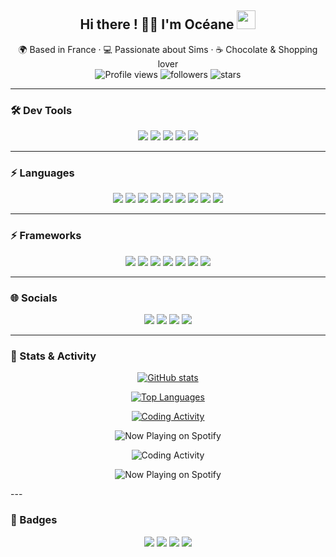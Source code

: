 <h2 align="center">Hi there ! 🌸✨ I'm Océane <img src="https://user-images.githubusercontent.com/18350557/176309783-0785949b-9127-417c-8b55-ab5a4333674e.gif" width="30"></h2>

<p align="center">
  🌍 Based in France · 💻 Passionate about Sims · ☕ Chocolate & Shopping lover  
  <br>
  <img src="https://komarev.com/ghpvc/?username=oeae05&label=Profile%20views&color=ff69b4&style=flat" alt="Profile views" />
  <img src="https://img.shields.io/github/followers/oeae05?label=Followers&style=flat&color=8b5cf6" alt="followers" />
  <img src="https://img.shields.io/github/stars/oeae05?affiliations=OWNER&style=flat&color=ff69b4" alt="stars" />
</p>

---

### 🛠️ Dev Tools

<p align="center">
  <a href="https://code.visualstudio.com/" target="_blank"><img src="https://img.shields.io/badge/VSCode-007ACC?logo=visualstudiocode&logoColor=fff&style=for-the-badge" /></a>
  <a href="https://www.docker.com/" target="_blank"><img src="https://img.shields.io/badge/Docker-2496ED?logo=docker&logoColor=fff&style=for-the-badge" /></a>
  <a href="https://git-scm.com/" target="_blank"><img src="https://img.shields.io/badge/Git-F05032?logo=git&logoColor=fff&style=for-the-badge" /></a>
  <a href="https://www.linux.org/" target="_blank"><img src="https://img.shields.io/badge/Linux-FCC624?logo=linux&logoColor=000&style=for-the-badge" /></a>
  <a href="https://www.postgresql.org/" target="_blank"><img src="https://img.shields.io/badge/PostgreSQL-316192?logo=postgresql&logoColor=fff&style=for-the-badge" /></a>
</p>

---

### ⚡ Languages

<p align="center">
  <a href="https://www.cprogramming.com/" target="_blank"><img src="https://img.shields.io/badge/C-00599C?logo=c&logoColor=fff&style=for-the-badge" /></a>
  <a href="https://isocpp.org/" target="_blank"><img src="https://img.shields.io/badge/C++-00599C?logo=c%2B%2B&logoColor=fff&style=for-the-badge" /></a>
  <a href="https://docs.microsoft.com/en-us/dotnet/csharp/" target="_blank"><img src="https://img.shields.io/badge/C%23-239120?logo=c-sharp&logoColor=fff&style=for-the-badge" /></a>
  <a href="https://www.java.com/" target="_blank"><img src="https://img.shields.io/badge/Java-007396?logo=java&logoColor=fff&style=for-the-badge" /></a>
  <a href="https://www.python.org/" target="_blank"><img src="https://img.shields.io/badge/Python-3776AB?logo=python&logoColor=fff&style=for-the-badge" /></a>
  <a href="https://www.php.net/" target="_blank"><img src="https://img.shields.io/badge/PHP-777BB4?logo=php&logoColor=fff&style=for-the-badge" /></a>
  <a href="https://www.javascript.com/" target="_blank"><img src="https://img.shields.io/badge/JavaScript-F7DF1E?logo=javascript&logoColor=000&style=for-the-badge" /></a>
  <a href="https://www.typescriptlang.org/" target="_blank"><img src="https://img.shields.io/badge/TypeScript-3178C6?logo=typescript&logoColor=fff&style=for-the-badge" /></a>
  <a href="https://www.gnu.org/software/bash/" target="_blank"><img src="https://img.shields.io/badge/Bash-4EAA25?logo=gnu-bash&logoColor=fff&style=for-the-badge" /></a>
</p>

---

### ⚡ Frameworks

<p align="center">
  <a href="https://react.dev/" target="_blank"><img src="https://img.shields.io/badge/React-61DAFB?logo=react&logoColor=000&style=for-the-badge" /></a>
  <a href="https://nextjs.org/docs" target="_blank"><img src="https://img.shields.io/badge/Next.js-000000?logo=next.js&logoColor=fff&style=for-the-badge" /></a>
  <a href="https://angular.io/" target="_blank"><img src="https://img.shields.io/badge/Angular-DD0031?logo=angular&logoColor=fff&style=for-the-badge" /></a>
  <a href="https://nodejs.org/en/" target="_blank"><img src="https://img.shields.io/badge/NodeJS-339933?logo=node.js&logoColor=fff&style=for-the-badge" /></a>
  <a href="https://dotnet.microsoft.com/en-us/" target="_blank"><img src="https://img.shields.io/badge/.NET-512BD4?logo=dotnet&logoColor=fff&style=for-the-badge" /></a>
  <a href="https://laravel.com/" target="_blank"><img src="https://img.shields.io/badge/Laravel-FF2D20?logo=laravel&logoColor=fff&style=for-the-badge" /></a>
  <a href="https://www.figma.com/" target="_blank"><img src="https://img.shields.io/badge/Figma-F24E1E?logo=figma&logoColor=fff&style=for-the-badge" /></a>
</p>

---

### 🌐 Socials

<p align="center">
  <a href="https://discord.com/users/oeae_" target="_blank"><img src="https://img.shields.io/badge/Discord-7289DA?logo=discord&logoColor=fff&style=for-the-badge" /></a>
  <a href="https://github.com/oeae05" target="_blank"><img src="https://img.shields.io/badge/GitHub-181717?logo=github&logoColor=fff&style=for-the-badge" /></a>
  <a href="http://www.instagram.com/oceane_12345" target="_blank"><img src="https://img.shields.io/badge/Instagram-E4405F?logo=instagram&logoColor=fff&style=for-the-badge" /></a>
  <a href="https://www.linkedin.com/in/océane-bertin-065b8a340/" target="_blank"><img src="https://img.shields.io/badge/LinkedIn-0A66C2?logo=linkedin&logoColor=fff&style=for-the-badge" /></a>
</p>

---

### 🎀 Stats & Activity

<p align="center">
  <a href="http://www.github.com/oeae05"><img src="https://github-readme-stats.vercel.app/api?username=oeae05&show_icons=true&count_private=true&title_color=ffb6c1&text_color=ffffff&icon_color=ff69b4&bg_color=8b5cf6&hide_border=true" alt="GitHub stats" /></a>
</p>

<p align="center">
  <a href="https://github.com/oeae05" align="left"><img src="https://github-readme-stats.vercel.app/api/top-langs/?username=oeae05&langs_count=10&title_color=ffb6c1&text_color=ffffff&icon_color=0891b2&bg_color=8b5cf6&hide_border=true&locale=en&custom_title=Top%20%Languages" alt="Top Languages" /></a>
</p>

<p align="center">
  <a href="https://wakatime.com/@164eb9cc-d5a1-47e1-849f-614259132ebc" target="_blank">
    <img src="https://wakatime.com/badge/user/164eb9cc-d5a1-47e1-849f-614259132ebc.svg" alt="Coding Activity" />
  </a>
</p>

<p align="center">
  <img src="https://spotify-readme.vercel.app/api/?user=316w32sgtw6ytojbat2d2lcgi7fq&background_color=8b5cf6&accent_color=ff69b4&bar_color=ffb6c1" alt="Now Playing on Spotify" />
</p>
<p align="center">
  <!-- WakaTime badge alternatif pour GitHub -->
  <img src="https://img.shields.io/badge/WakaTime-Coding-blue?style=for-the-badge" alt="Coding Activity"/>
</p>

<p align="center">
  <!-- Spotify badge statique pour GitHub -->
  <img src="https://img.shields.io/badge/Spotify-Now_Playing-1DB954?style=for-the-badge&logo=spotify&logoColor=fff" alt="Now Playing on Spotify"/>
</p>
---

### 🌸 Badges

<p align="center">
  <img src="https://img.shields.io/badge/Made%20with-%E2%9D%A4-ff69b4?style=for-the-badge" />
  <img src="https://img.shields.io/badge/Powered%20by-Sugar-8b5cf6?style=for-the-badge&logo=buymeacoffee&logoColor=white" />
  <img src="https://img.shields.io/badge/Music-Lover-f39ac7?style=for-the-badge" />
  <img src="https://img.shields.io/badge/Open%20to%20Work-32CD32?style=for-the-badge&logo=linkedin&logoColor=white" />
</p>
